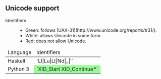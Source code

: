 ## Unicode support

<dl>
<dt>Identifiers</dt>
<dd>
    <ul>
    <li>Green: follows [UAX-31](http://www.unicode.org/reports/tr31/).</li>
    <li>White: allows Unicode in some form.</li>
    <li>Red: does not allow Unicode.</li>
    </ul>
</dd>
</dl>

<table>
  <thead>
    <td>Language</td>
    <td>Identifiers</td>
  </thead>
<tbody>
<tr>
  <td>Haskell</td>
  <td>`Ll|Lu|Lt|Nd|_|'`</td>
</tr>
<tr>
  <td>Python 3</td>
  <td style="background-color: palegreen">`XID_Start XID_Continue*`</td>
</tr>
</trow>
</tbody>
</table>